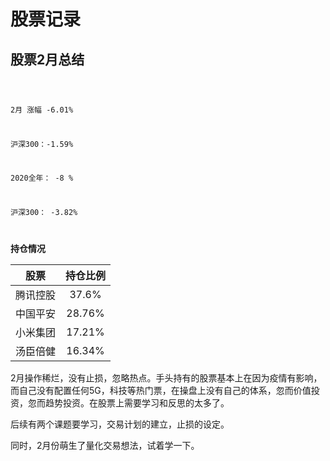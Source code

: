 # 股票记录

## 股票2月总结

<code>

2月 涨幅 -6.01% 

沪深300：-1.59%



2020全年： -8 % 

沪深300：   -3.82%

</code>

**持仓情况**

| 股票     | 持仓比例 |
| -------- | :------: |
| 腾讯控股 |  37.6%   |
| 中国平安 |  28.76%  |
| 小米集团 |  17.21%  |
| 汤臣倍健 |  16.34%  |


2月操作稀烂，没有止损，忽略热点。手头持有的股票基本上在因为疫情有影响，而自己没有配置任何5G，科技等热门票，在操盘上没有自己的体系，忽而价值投资，忽而趋势投资。在股票上需要学习和反思的太多了。

后续有两个课题要学习，交易计划的建立，止损的设定。

同时，2月份萌生了量化交易想法，试着学一下。